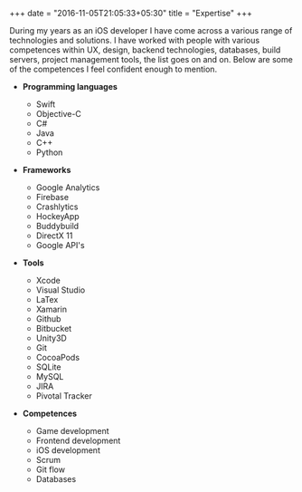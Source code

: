 +++
date = "2016-11-05T21:05:33+05:30"
title = "Expertise"
+++

During my years as an iOS developer I have come across a various range of technologies and solutions. I have worked with people with various competences within UX, design, backend technologies, databases, build servers, project management tools, the list goes on and on. Below are some of the competences I feel confident enough to mention.

* **Programming languages**
	+ Swift
	+ Objective-C
	+ C#
	+ Java
	+ C++
	+ Python
* **Frameworks**
	* Google Analytics
	* Firebase
	* Crashlytics
	* HockeyApp
	* Buddybuild
	* DirectX 11
	* Google API's
* **Tools**
	* Xcode
	* Visual Studio
	* LaTex
	* Xamarin
	* Github
	* Bitbucket
	* Unity3D
	* Git
	* CocoaPods
	* SQLite
	* MySQL
	* JIRA
	* Pivotal Tracker

* **Competences**
	* Game development
	* Frontend development
	* iOS development
	* Scrum
	* Git flow
	* Databases